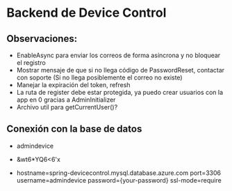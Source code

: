# Backend de Device Control
## Observaciones:
- EnableAsync para enviar los correos de forma asíncrona y no bloquear el registro
- Mostrar mensaje de que si no llega código de PasswordReset, contactar con soporte (Si no llega posiblemente el correo no existe)
- Manejar la expiración del token, refresh
- La ruta de register debe estar protegida, ya puedo crear usuarios con la app en 0 gracias a AdminInitializer
- Archivo util para getCurrentUser()?

## Conexión con la base de datos

- admindevice
- &wt6*YQ6<6'x

- hostname=spring-devicecontrol.mysql.database.azure.com
port=3306
username=admindevice
password={your-password}
ssl-mode=require